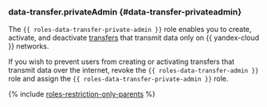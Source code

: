 ### data-transfer.privateAdmin {#data-transfer-privateadmin}

The `{{ roles-data-transfer-private-admin }}` role enables you to create, activate, and deactivate [transfers](../data-transfer/concepts/index.md#transfer) that transmit data only on {{ yandex-cloud }} networks.

If you wish to prevent users from creating or activating transfers that transmit data over the internet, revoke the `{{ roles-data-transfer-admin }}` role and assign the `{{ roles-data-transfer-private-admin }}` role.

{% include [roles-restriction-only-parents](iam/roles-restriction-only-parents.md) %}
